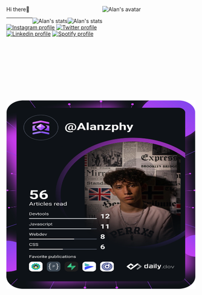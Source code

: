 <div >
<img align="right"height="250em" width="250em" src="https://cdn.discordapp.com/attachments/935686161836437575/935686240857112656/Alan_avatar.png" alt="Alan's avatar">
<p>Hi there👋<p/> 
<div/>
    
  
<div>
  <img align="right" src="https://github-readme-stats.vercel.app/api?username=Alanzphy&include_all_commits=true&theme=moltack" alt="Alan's stats">
  <img align="right" src="https://github-readme-stats.vercel.app/api/top-langs/?username=Alanzphy&layout=compact&langs_count=10&theme=moltack" alt="Alan's stats">
<div/>

<hr>


<div>
  <a href="https://www.instagram.com/alanzphy/" target="_blank" ><img src="https://img.shields.io/badge/Instagram-E4405F?style=for-the-badge&logo=instagram&logoColor=white" alt="Instagram profile" ><a/>
  <a href="https://twitter.com/Alanzphy" target="_blank"><img src="https://img.shields.io/badge/Twitter-1DA1F2?style=for-the-badge&logo=twitter&logoColor=white" alt="Twitter profile"><a/>
  <a href="https://www.linkedin.com/in/alan-ruiz-silva-103b72220/" target="_blank" ><img src="https://img.shields.io/badge/LinkedIn-0077B5?style=for-the-badge&logo=linkedin&logoColor=white" alt="Linkedin profile" ><a/>
  <a href="https://open.spotify.com/user/wmzn2o25mq9whtu456pjek80f" target="_blank" ><img src="https://img.shields.io/badge/Spotify-1ED760?&style=for-the-badge&logo=spotify&logoColor=white" alt="Spotify profile"><a/>
 <div/>

<a href="https://app.daily.dev/Alanzphy"><img width="500em" height="500em" src="devcard.svg" width="400" alt="Alan Ruiz's Dev Card"/></a>

      
